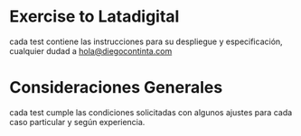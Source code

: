 # Exercise to Latadigital 
cada test contiene las instrucciones para su despliegue y especificación, cualquier dudad a [hola@diegocontinta.com](hola@diegocontinta.com) 

# Consideraciones Generales
cada test cumple las condiciones solicitadas con algunos ajustes para cada caso particular y según experiencia.

